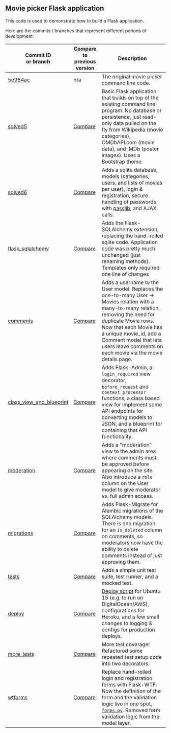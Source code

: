 ## Movie picker Flask application

This code is used to demonstrate how to build a Flask application.

Here are the commits / branches that represent different periods of development:

| Commit ID<br>or branch | Compare to<br>previous version | Description |
| --- | --- | --- |
| [5e984ac](https://github.com/lost-theory/moviepicker/blob/5e984ac/movies.py) | n/a | The original movie picker command line code. |
| [solved5](https://github.com/lost-theory/moviepicker/tree/solved5) | [Compare](https://github.com/lost-theory/moviepicker/compare/5e984ac...solved5?diff=split) | Basic Flask application that builds on top of the existing command line program. No database or persistence, just read-only data pulled on the fly from Wikipedia (movie categories), OMDbAPI.com (movie data), and IMDb (poster images). Uses a Bootstrap theme. |
| [solved6](https://github.com/lost-theory/moviepicker/tree/solved6) | [Compare](https://github.com/lost-theory/moviepicker/compare/solved5...solved6?diff=split) | Adds a sqlite database, models (categories, users, and lists of movies per user), login & registration, secure handling of passwords with [passlib](https://pythonhosted.org/passlib/), and AJAX calls. |
| [flask_sqlalchemy](https://github.com/lost-theory/moviepicker/tree/flask_sqlalchemy) | [Compare](https://github.com/lost-theory/moviepicker/compare/solved6...flask_sqlalchemy?diff=split) | Adds the Flask-SQLAlchemy extension, replacing the hand-rolled sqlite code. Application code was pretty much unchanged (just renaming methods). Templates only required one line of changes |
| [comments](https://github.com/lost-theory/moviepicker/tree/comments) | [Compare](https://github.com/lost-theory/moviepicker/compare/flask_sqlalchemy...comments?diff=split) | Adds a username to the User model. Replaces the one-to-many User -> Movies relation with a many-to-many relation, removing the need for duplicate Movie rows. Now that each Movie has a unique movie_id, add a Comment model that lets users leave comments on each movie via the movie details page. |
| [class_view_and_blueprint](https://github.com/lost-theory/moviepicker/tree/class_view_and_blueprint) | [Compare](https://github.com/lost-theory/moviepicker/compare/comments...class_view_and_blueprint?diff=split) | Adds Flask-Admin, a `login_required` view decorator, `before_request` and `context_processor` functions, a class based view for implement some API endpoints for converting models to JSON, and a blueprint for containing that API functionality. |
| [moderation](https://github.com/lost-theory/moviepicker/tree/moderation) | [Compare](https://github.com/lost-theory/moviepicker/compare/class_view_and_blueprint...moderation?diff=split) | Adds a "moderation" view to the admin area where comments must be approved before appearing on the site. Also introduce a `role` column on the User model to give moderator vs. full admin access. |
| [migrations](https://github.com/lost-theory/moviepicker/tree/migrations) | [Compare](https://github.com/lost-theory/moviepicker/compare/moderation...migrations?diff=split) | Adds Flask-Migrate for Alembic migrations of the SQLAlchemy models. There is one migration for an `is_deleted` column on comments, so moderators now have the ability to delete comments instead of just approving them. |
| [tests](https://github.com/lost-theory/moviepicker/tree/tests) | [Compare](https://github.com/lost-theory/moviepicker/compare/migrations...tests?diff=split) | Adds a simple unit test suite, test runner, and a mocked test. |
| [deploy](https://github.com/lost-theory/moviepicker/tree/deploy) | [Compare](https://github.com/lost-theory/moviepicker/compare/tests...deploy?diff=split) | [Deploy script](https://github.com/lost-theory/moviepicker/blob/deploy/deploy/setup_server.py) for Ubuntu 15 (e.g. to run on DigitalOcean/AWS), configurations for Heroku, and a few small changes to logging & configs for production deploys. |
| [more_tests](https://github.com/lost-theory/moviepicker/tree/more_tests) | [Compare](https://github.com/lost-theory/moviepicker/compare/deploy...more_tests?diff=split) | More test coverage! Refactored some repeated test setup code into two decorators. |
| [wtforms](https://github.com/lost-theory/moviepicker/tree/wtforms) | [Compare](https://github.com/lost-theory/moviepicker/compare/more_tests...wtforms?diff=split) | Replace hand-rolled login and registration forms with Flask-WTF. Now the definition of the form and the validation logic live in one spot, [`forms.py`](https://github.com/lost-theory/moviepicker/blob/wtforms/forms.py). Removed form validation logic from the model layer. |
